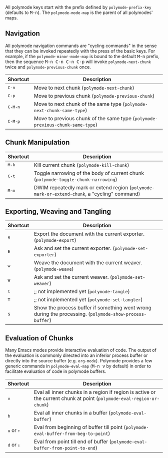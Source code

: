 
All polymode keys start with the prefix defined by `polymode-prefix-key`
(defaults to <kbd>M-n</kbd>). The `polymode-mode-map` is the parent of all
polymodes' maps.

## Navigation

All polymode navigation commands are "cycling commands" in the sense that they
can be invoked repeatedly with the press of the basic keys. For example, if the
`polymode-minor-mode-map` is bound to the default <kbd>M-n</kbd> prefix, then
the sequence <kbd>M-n C-n C-n C-p</kbd> will invoke `polymode-next-chunk` twice
and `polymode-previous-chunk` once.

Shortcut | Description
---------|-------------
<kbd>C-n</kbd> | Move to next chunk (`polymode-next-chunk`) 
<kbd>C-p</kbd> | Move to previous chunk (`polymode-previous-chunk`) 
<kbd>C-M-n</kbd> | Move to next chunk of the same type (`polymode-next-chunk-same-type`) 
<kbd>C-M-p</kbd> | Move to previous chunk of the same type (`polymode-previous-chunk-same-type`) 

## Chunk Manipulation

Shortcut | Description
---------|-------------
<kbd>M-k</kbd> | Kill current chunk (`polymode-kill-chunk`) 
<kbd>C-t</kbd> | Toggle narrowing of the body of current chunk (`polymode-toggle-chunk-narrowing`) 
<kbd>M-m</kbd> | DWIM repeatedly mark or extend region (`polymode-mark-or-extend-chunk`, a "cycling" command)

## Exporting, Weaving and Tangling

Shortcut | Description
---------|-------------
<kbd>e</kbd> | Export the document with the current exporter. (`polymode-export`)
<kbd>E</kbd> | Ask and set the current exporter.  (`polymode-set-exporter`)
<kbd>w</kbd> | Weave the document with the current weaver. (`polymode-weave`)
<kbd>W</kbd> | Ask and set the current weaver. (`polymode-set-weaver`)
<kbd>t</kbd> | ;; not implemented yet (`polymode-tangle`)
<kbd>T</kbd> | ;; not implemented yet (`polymode-set-tangler`)
<kbd>$</kbd> | Show the process buffer if something went wrong during the processing. (`polymode-show-process-buffer`)

## Evaluation of Chunks

Many Emacs modes provide interactive evaluation of code. The output of the
evaluation is commonly directed into an inferior process buffer or directly into
the source buffer (e.g. `org-mode`). Polymode provides a few generic commands in
`polymode-eval-map` (<kbd>M-n v</kbd> by default) in order to facilitate
evaluation of code in polymode buffers.

Shortcut | Description
---------|-------------
<kbd>v</kbd> | Eval all inner chunks in a region if region is active or the current chunk at point (`polymode-eval-region-or-chunk`)
<kbd>b</kbd> | Eval all inner chunks in a buffer (`polymode-eval-buffer`)
<kbd>u</kbd> or <kbd>↑</kbd> | Eval from beginning of buffer till point (`polymode-eval-buffer-from-beg-to-point`)
<kbd>d</kbd> or <kbd>↓</kbd> | Eval from point till end of buffer (`polymode-eval-buffer-from-point-to-end`)

